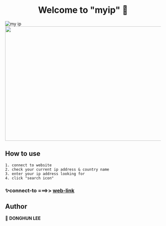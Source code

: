 <h1 align="center">Welcome to "myip" 👋</h1>


![my ip](https://user-images.githubusercontent.com/57176544/226506134-1268fbcc-58e7-4606-98b0-aebc38e2e12c.png)
<img src="https://user-images.githubusercontent.com/57176544/226506134-1268fbcc-58e7-4606-98b0-aebc38e2e12c.png" width="700" height="370">

## How to use

```
1. connect to website
2. check your current ip address & country name 
3. enter your ip address looking for 
4. click "search icon"
```
### ✨connect-to ===>> [web-link](http://35.168.7.29/my-ip-address)

## Author

👤 **DONGHUN LEE**

